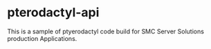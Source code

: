 # pterodactyl-api

This is a sample of ptyerodactyl code build for SMC Server Solutions production Applications.
